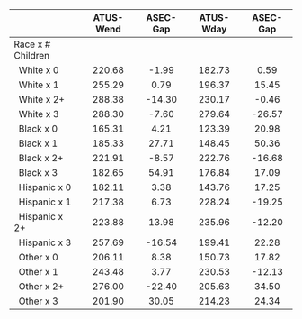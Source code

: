 
|                      |    ATUS-Wend |     ASEC-Gap |    ATUS-Wday |     ASEC-Gap |
| -------------------- | :----------: | :----------: | :----------: | :----------: |
| Race x # Children    |              |              |              |              |
| &nbsp;&nbsp;White x 0 |       220.68 |        -1.99 |       182.73 |         0.59 |
| &nbsp;&nbsp;White x 1 |       255.29 |         0.79 |       196.37 |        15.45 |
| &nbsp;&nbsp;White x 2+ |       288.38 |       -14.30 |       230.17 |        -0.46 |
| &nbsp;&nbsp;White x 3 |       288.30 |        -7.60 |       279.64 |       -26.57 |
| &nbsp;&nbsp;Black x 0 |       165.31 |         4.21 |       123.39 |        20.98 |
| &nbsp;&nbsp;Black x 1 |       185.33 |        27.71 |       148.45 |        50.36 |
| &nbsp;&nbsp;Black x 2+ |       221.91 |        -8.57 |       222.76 |       -16.68 |
| &nbsp;&nbsp;Black x 3 |       182.65 |        54.91 |       176.84 |        17.09 |
| &nbsp;&nbsp;Hispanic x 0 |       182.11 |         3.38 |       143.76 |        17.25 |
| &nbsp;&nbsp;Hispanic x 1 |       217.38 |         6.73 |       228.24 |       -19.25 |
| &nbsp;&nbsp;Hispanic x 2+ |       223.88 |        13.98 |       235.96 |       -12.20 |
| &nbsp;&nbsp;Hispanic x 3 |       257.69 |       -16.54 |       199.41 |        22.28 |
| &nbsp;&nbsp;Other x 0 |       206.11 |         8.38 |       150.73 |        17.82 |
| &nbsp;&nbsp;Other x 1 |       243.48 |         3.77 |       230.53 |       -12.13 |
| &nbsp;&nbsp;Other x 2+ |       276.00 |       -22.40 |       205.63 |        34.50 |
| &nbsp;&nbsp;Other x 3 |       201.90 |        30.05 |       214.23 |        24.34 |

